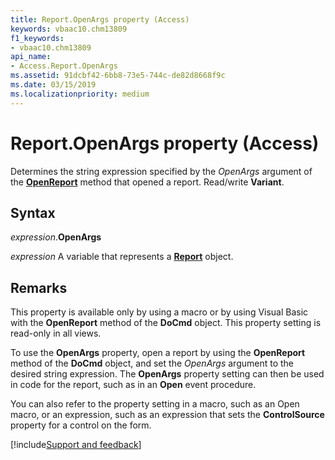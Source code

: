 ```yaml
---
title: Report.OpenArgs property (Access)
keywords: vbaac10.chm13809
f1_keywords:
- vbaac10.chm13809
api_name:
- Access.Report.OpenArgs
ms.assetid: 91dcbf42-6bb8-73e5-744c-de82d8668f9c
ms.date: 03/15/2019
ms.localizationpriority: medium
---
```



# Report.OpenArgs property (Access)

Determines the string expression specified by the _OpenArgs_ argument of the **[OpenReport](access.docmd.openreport.md)** method that opened a report. Read/write **Variant**.


## Syntax

_expression_.**OpenArgs**

_expression_ A variable that represents a **[Report](Access.Report.md)** object.


## Remarks

This property is available only by using a macro or by using Visual Basic with the **OpenReport** method of the **DoCmd** object. This property setting is read-only in all views.

To use the **OpenArgs** property, open a report by using the **OpenReport** method of the **DoCmd** object, and set the _OpenArgs_ argument to the desired string expression. The **OpenArgs** property setting can then be used in code for the report, such as in an **Open** event procedure. 

You can also refer to the property setting in a macro, such as an Open macro, or an expression, such as an expression that sets the **ControlSource** property for a control on the form.



[!include[Support and feedback](~/includes/feedback-boilerplate.md)]